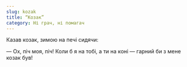 ```yaml
---
slug: kozak
title: “Козак”
category: Ні грач, ні помагач
---
```

Казав козак, зимою на печі сидячи:

— Ох, піч моя, піч! Коли б я на тобі, а ти на коні — гарний би з мене козак був!
